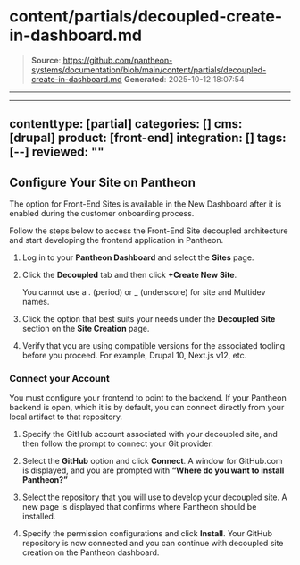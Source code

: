 # content/partials/decoupled-create-in-dashboard.md

> **Source**: https://github.com/pantheon-systems/documentation/blob/main/content/partials/decoupled-create-in-dashboard.md
> **Generated**: 2025-10-12 18:07:54

---

---
contenttype: [partial]
categories: []
cms: [drupal]
product: [front-end]
integration: []
tags: [--]
reviewed: ""
---

## Configure Your Site on Pantheon

The option for Front-End Sites is available in the New Dashboard after it is enabled during the customer onboarding process.

Follow the steps below to access the Front-End Site decoupled architecture and start developing the frontend application in Pantheon.

1. Log in to your **Pantheon Dashboard** and select the **Sites** page.

1. Click the **Decoupled** tab and then click **+Create New Site**.

    <Alert title="Note"  type="info" >

    You cannot use a . (period) or _ (underscore) for site and Multidev names.

    </Alert>

1. Click the option that best suits your needs under the **Decoupled Site** section on the **Site Creation** page.

1. Verify that you are using compatible versions for the associated tooling before you proceed. For example, Drupal 10, Next.js v12, etc.

### Connect your Account

You must configure your frontend to point to the backend. If your Pantheon backend is open, which it is by default, you can connect directly from your local artifact to that repository.

1. Specify the GitHub account associated with your decoupled site, and then follow the prompt to connect your Git provider.

1. Select the **GitHub** option and click **Connect**. A window for GitHub.com is displayed, and you are prompted with **“Where do you want to install Pantheon?”**

1. Select the repository that you will use to develop your decoupled site. A new page is displayed that confirms where Pantheon should be installed.

1. Specify the permission configurations and click **Install**. Your GitHub repository is now connected and you can continue with decoupled site creation on the Pantheon dashboard.